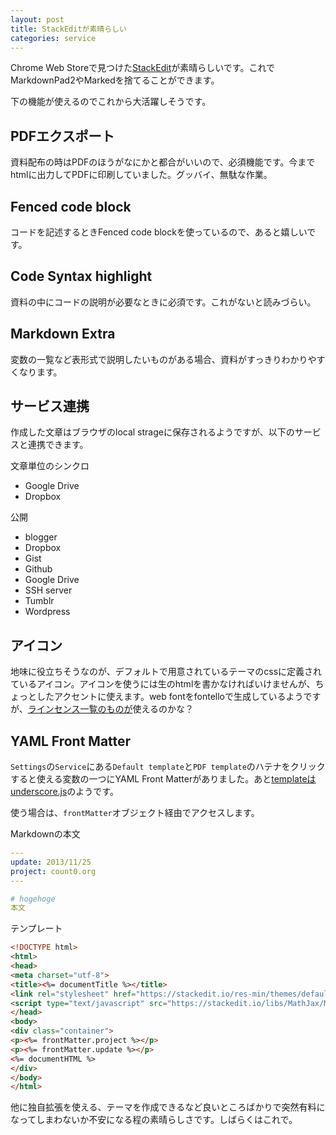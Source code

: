 ```yaml
---
layout: post
title: StackEditが素晴らしい
categories: service
---
```

Chrome Web Storeで見つけた[StackEdit](https://stackedit.io/)が素晴らしいです。これでMarkdownPad2やMarkedを捨てることができます。

下の機能が使えるのでこれから大活躍しそうです。

## PDFエクスポート
資料配布の時はPDFのほうがなにかと都合がいいので、必須機能です。今までhtmlに出力してPDFに印刷していました。グッバイ、無駄な作業。

## Fenced code block
コードを記述するときFenced code blockを使っているので、あると嬉しいです。

## Code Syntax highlight
資料の中にコードの説明が必要なときに必須です。これがないと読みづらい。

## Markdown Extra
変数の一覧など表形式で説明したいものがある場合、資料がすっきりわかりやすくなります。

## サービス連携
作成した文章はブラウザのlocal strageに保存されるようですが、以下のサービスと連携できます。

文章単位のシンクロ

* Google Drive
* Dropbox

公開

* blogger
* Dropbox
* Gist
* Github
* Google Drive
* SSH server
* Tumblr
* Wordpress

## アイコン
地味に役立ちそうなのが、デフォルトで用意されているテーマのcssに定義されているアイコン。アイコンを使うには生のhtmlを書かなければいけませんが、ちょっとしたアクセントに使えます。web fontをfontelloで生成しているようですが、[ラインセンス一覧のものが](https://stackedit.io/res/libs/fontello/LICENSE.txt)使えるのかな？

## YAML Front Matter
`Settings`の`Service`にある`Default template`と`PDF template`のハテナをクリックすると使える変数の一つにYAML Front Matterがありました。あと[templateはunderscore.js](http://underscorejs.org/#template)のようです。

使う場合は、`frontMatter`オブジェクト経由でアクセスします。

Markdownの本文

```yaml
---
update: 2013/11/25
project: count0.org
---

# hogehoge
本文

```

テンプレート

``` html
<!DOCTYPE html>
<html>
<head>
<meta charset="utf-8">
<title><%= documentTitle %></title>
<link rel="stylesheet" href="https://stackedit.io/res-min/themes/default.css" />
<script type="text/javascript" src="https://stackedit.io/libs/MathJax/MathJax.js?config=TeX-AMS_HTML"></script>
</head>
<body>
<div class="container">
<p><%= frontMatter.project %></p>
<p><%= frontMatter.update %></p>
<%= documentHTML %>
</div>
</body>
</html>
```

他に独自拡張を使える、テーマを作成できるなど良いところばかりで突然有料になってしまわないか不安になる程の素晴らしさです。しばらくはこれで。
